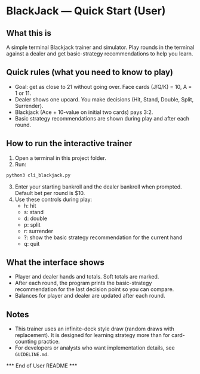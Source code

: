 BlackJack — Quick Start (User)
===============================

What this is
------------
A simple terminal Blackjack trainer and simulator. Play rounds in the terminal against a dealer and get basic-strategy recommendations to help you learn.

Quick rules (what you need to know to play)
------------------------------------------
- Goal: get as close to 21 without going over. Face cards (J/Q/K) = 10, A = 1 or 11.
- Dealer shows one upcard. You make decisions (Hit, Stand, Double, Split, Surrender).
- Blackjack (Ace + 10-value on initial two cards) pays 3:2.
- Basic strategy recommendations are shown during play and after each round.

How to run the interactive trainer
----------------------------------
1. Open a terminal in this project folder.
2. Run:

```bash
python3 cli_blackjack.py
```

3. Enter your starting bankroll and the dealer bankroll when prompted. Default bet per round is $10.
4. Use these controls during play:
   - h: hit
   - s: stand
   - d: double
   - p: split
   - r: surrender
   - ?: show the basic strategy recommendation for the current hand
   - q: quit

What the interface shows
------------------------
- Player and dealer hands and totals. Soft totals are marked.
- After each round, the program prints the basic-strategy recommendation for the last decision point so you can compare.
- Balances for player and dealer are updated after each round.

Notes
-----
- This trainer uses an infinite-deck style draw (random draws with replacement). It is designed for learning strategy more than for card-counting practice.
- For developers or analysts who want implementation details, see `GUIDELINE.md`.

*** End of User README ***
